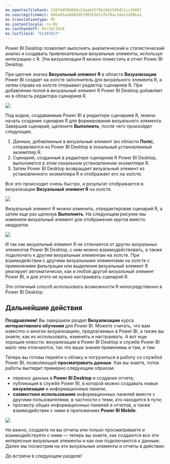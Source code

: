 ```yaml
---
ms.openlocfilehash: 226fdd59b00dc2daa625f9b1941599d21cc35087
ms.sourcegitcommit: 60dad5aa0d85db790553e537bf8ac34ee3289ba3
ms.translationtype: MT
ms.contentlocale: ru-RU
ms.lasthandoff: 05/29/2019
ms.locfileid: "61397627"
---
```

Power BI Desktop позволяет выполнять аналитический и статистический анализ и создавать привлекательные визуальные элементы, используя интеграцию с R. Эти визуализации R можно поместить в отчет Power BI Desktop.

При щелчке значка **Визуальный элемент R** в области **Визуализации** Power BI создает на холсте заполнитель для визуального элемента R, а затем справа на холсте открывает редактор сценариев R. При добавлении полей в визуальный элемент R Power BI Desktop добавляет их в область редактора сценариев R.

![](media/3-11h-r-visual-integration/3-11h_1.png)

Под кодом, создаваемым Power BI в редакторе сценариев R, можно начать создание сценария R для формирования визуального элемента. Завершив сценарий, щелкните **Выполнить**, после чего произойдет следующее.

1. Данные, добавленные в визуальный элемент (из области **Поля**), отправляются из Power BI Desktop в локальный установленный экземпляр R.
2. Сценарий, созданный в редакторе сценариев R Power BI Desktop, выполняется в этом локальном установленном экземпляре R.
3. Затем Power BI Desktop возвращает визуальный элемент из установленного экземпляра R и отображает его на холсте.

Все это происходит очень быстро, и результат отображается в визуализации **Визуальный элемент R** на холсте.

![](media/3-11h-r-visual-integration/3-11h_2.png)

Визуальный элемент R можно изменить, отредактировав сценарий R, а затем еще раз щелкнув **Выполнить**. На следующем рисунке мы изменили визуальный элемент для отображения кругов вместо квадратов.

![](media/3-11h-r-visual-integration/3-11h_3.png)

И так как визуальный элемент R не отличается от других визуальных элементов Power BI Desktop, с ним можно взаимодействовать, а также подключать к другим визуальным элементам на холсте. При взаимодействии с другими визуальными элементами на холсте с применением фильтрации или выделения визуальный элемент R реагирует автоматически, как и любой другой визуальный элемент Power BI, и для этого не нужно настраивать сценарий R.

Это отличный способ использовать возможности R непосредственно в Power BI Desktop.

## <a name="next-steps"></a>Дальнейшие действия
**Поздравляем!** Вы завершили раздел **Визуализации** курса **интерактивного обучения** для Power BI. Можете считать, что вам известно о многих визуализациях, предлагаемых в Power BI, а также вы знаете, как их использовать, изменять и настраивать. А вот еще хорошие новости: визуализации в Power BI Desktop и службе Power BI мало чем отличаются, так что ваши знания применимы и там, и там.

Теперь вы готовы перейти к облаку и погрузиться в работу со службой Power BI, позволяющей **просматривать данные**. Как вы знаете, поток работы выглядит примерно следующим образом:

* перенос данных в **Power BI Desktop** и создание отчета;
* публикация в службе Power BI, в которой можно создавать новые **визуализации** и информационные панели;
* **совместное использование** информационных панелей вместе с другими пользователями, в частности с теми, кто находится в пути;
* просмотр общих информационных панелей и отчетов, а также взаимодействие с ними в приложениях **Power BI Mobile**.

![](media/3-11h-r-visual-integration/c0a1_1.png)

Не важно, создаете ли вы отчеты или только просматриваете и взаимодействуете с ними — теперь вы знаете, как создаются все эти интересные визуальные элементы и как они подключаются к данным. Далее мы посмотрим на эти визуальные элементы и отчеты в действии.

До встречи в следующем разделе!

